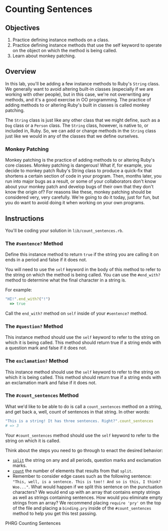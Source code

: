 # Counting Sentences

## Objectives

1. Practice defining instance methods on a class.
2. Practice defining instance methods that use the self keyword to operate on the object on which the method is being called.
2. Learn about monkey patching.

## Overview

In this lab, you'll be adding a few instance methods to Ruby's `String` class. We generally want to avoid altering built-in classes (especially if we are working with other people), but in this case, we're not overwriting any methods, and it's a good exercise in OO programming. The practice of adding methods to or altering Ruby's built in classes is called monkey patching. 

The `String` class is just like any other class that we might define, such as a `Dog` class or a `Person` class. The `String` class, however, is native to, or included in, Ruby. So, we can add or change methods in the `String` class just like we would in any of the classes that we define ourselves. 

### Monkey Patching

Monkey patching is the practice of adding methods to or altering Ruby's core classes. Monkey patching is dangerous! What if, for example, you decide to monkey patch Ruby's String class to produce a quick-fix that shortens a certain section of code in your program. Then, months later, you run into major bugs as a result, or some of your collaborators don't know about your monkey patch and develop bugs of their own that they don't know the origin of? For reasons like these, monkey patching should be considered very, very carefully. We're going to do it today, just for fun, but you do want to avoid doing it when working on your own programs. 

## Instructions

You'll be coding your solution in `lib/count_sentences.rb`. 

### The `#sentence?` Method

Define this instance method to return `true` if the string you are calling it on ends in a period and false if it does not. 

You will need to use the `self` keyword in the body of this method to refer to the string on which the method is being called. You can use the `#end_with?` method to determine what the final character in a string is. 

For example:

```ruby
"HI!".end_with?("!")
  => true
```

Call the `end_with?` method on `self` inside of your `#sentence?` method. 

### The `#question?` Method

This instance method should use the `self` keyword to refer to the string on which it is being called. This method should return true if a string ends with a question mark and false if it does not. 

### The `exclamation?` Method

This instance method should use the `self` keyword to refer to the string on which it is being called. This method should return true if a string ends with an exclamation mark and false if it does not. 

### The `#count_sentences` Method

What we'd like to be able to do is call a `count_sentences` method on a string, and get back a, well, count of sentences in that string. In other words:

```ruby
"This is a string! It has three sentences. Right?".count_sentences
# => 3
```

Your `#count_sentences` method should use the `self` keyword to refer to the string on which it is called. 

Think about the steps you need to go through to enact the desired behavior:

* [`split`](http://ruby-doc.org/core-2.2.0/String.html#method-i-split) the string on any and all periods, question marks and exclamation marks. 
* [`count`](http://ruby-doc.org/core-2.2.0/Array.html#method-i-count) the number of elements that results from that `split`. 
* Remember to consider edge cases such as the following sentence: `"This, well, is a sentence. This is too!! And so is this, I think? Woo..."`. What would happen if we split this sentence on the punctuation characters? We would end up with an array that contains empty strings as well as strings containing sentences. How would you eliminate empty strings from an array? We recommend placing `require 'pry'` on the top of the file and placing a `binding.pry` inside of the `#count_sentences` method to help you get this test passing. 

<p data-visibility='hidden'>PHRG Counting Sentences</p>